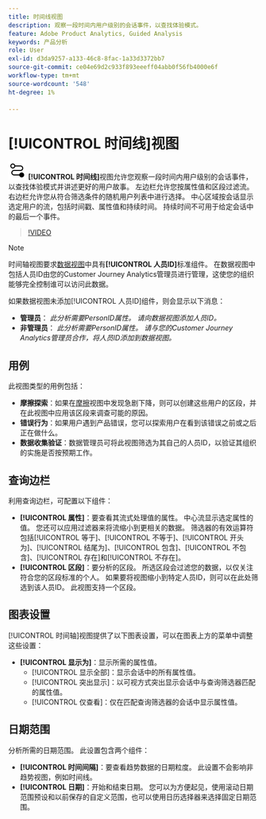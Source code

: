 ```yaml
---
title: 时间线视图
description: 观察一段时间内用户级别的会话事件，以查找体验模式。
feature: Adobe Product Analytics, Guided Analysis
keywords: 产品分析
role: User
exl-id: d3da9257-a133-46c8-8fac-1a33d3372bb7
source-git-commit: ce04e69d2c933f893eeeff04abb0f56fb4000e6f
workflow-type: tm+mt
source-wordcount: '548'
ht-degree: 1%

---
```


# [!UICONTROL 时间线]视图

![时间线](/help/assets/icons/Timeline.svg) **[!UICONTROL 时间线]**&#x200B;视图允许您观察一段时间内用户级别的会话事件，以查找体验模式并讲述更好的用户故事。 左边栏允许您按属性值和区段过滤流。 右边栏允许您从符合筛选条件的随机用户列表中进行选择。 中心区域按会话显示选定用户的流，包括时间戳、属性值和持续时间。 持续时间不可用于给定会话中的最后一个事件。

>[!VIDEO](https://video.tv.adobe.com/v/3427810/?learn=on)

>[!NOTE]
>
>时间轴视图要求[数据视图](/help/data-views/component-reference.md#optional)中具有&#x200B;**[!UICONTROL 人员ID]**&#x200B;标准组件。 在数据视图中包括人员ID由您的Customer Journey Analytics管理员进行管理，这使您的组织能够完全控制谁可以访问此数据。

如果数据视图未添加[!UICONTROL 人员ID]组件，则会显示以下消息：

* **管理员**： *此分析需要PersonID属性。 请向数据视图添加人员ID。*
* **非管理员**： *此分析需要PersonID属性。 请与您的Customer Journey Analytics管理员合作，将人员ID添加到数据视图。*

## 用例

此视图类型的用例包括：

* **摩擦探索**：如果在[摩擦](funnel.md)视图中发现急剧下降，则可以创建这些用户的区段，并在此视图中应用该区段来调查可能的原因。
* **错误行为**：如果用户遇到产品错误，您可以探索用户在看到该错误之前或之后正在做什么。
* **数据收集验证**：数据管理员可将此视图筛选为其自己的人员ID，以验证其组织的实施是否按预期工作。

## 查询边栏

利用查询边栏，可配置以下组件：

* **[!UICONTROL 属性]**：要查看其流式处理值的属性。 中心流显示选定属性的值。 您还可以应用过滤器来将流缩小到更相关的数据。 筛选器的有效运算符包括[!UICONTROL 等于]、[!UICONTROL 不等于]、[!UICONTROL 开头为]、[!UICONTROL 结尾为]、[!UICONTROL 包含]、[!UICONTROL 不包含]、[!UICONTROL 存在]和[!UICONTROL 不存在]。
* **[!UICONTROL 区段]**：要分析的区段。 所选区段会过滤您的数据，以仅关注符合您的区段标准的个人。 如果要将视图缩小到特定人员ID，则可以在此处筛选到该人员ID。 此视图支持一个区段。

## 图表设置

[!UICONTROL 时间轴]视图提供了以下图表设置，可以在图表上方的菜单中调整这些设置：

* **[!UICONTROL 显示为]**：显示所需的属性值。
   * [!UICONTROL 显示全部]：显示会话中的所有属性值。
   * [!UICONTROL 突出显示]：以可视方式突出显示会话中与查询筛选器匹配的属性值。
   * [!UICONTROL 仅查看]：仅在匹配查询筛选器的会话中显示属性值。

## 日期范围

分析所需的日期范围。 此设置包含两个组件：

* **[!UICONTROL 时间间隔]**：要查看趋势数据的日期粒度。 此设置不会影响非趋势视图，例如时间线。
* **[!UICONTROL 日期]**：开始和结束日期。 您可以为方便起见，使用滚动日期范围预设和以前保存的自定义范围，也可以使用日历选择器来选择固定日期范围。
